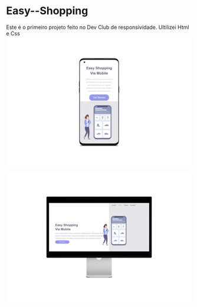 # Easy--Shopping
Este é o primeiro projeto feito no Dev Club de responsividade.
Ultilizei Html e Css
<img src="https://github.com/VivianAntunes22/Easy--Shopping/blob/master/smartmockups_l4g33d85.jpg?raw=true"/>

<img src="https://github.com/VivianAntunes22/Easy--Shopping/blob/master/smartmockups_l4g3lljm.jpg?raw=true"/>
